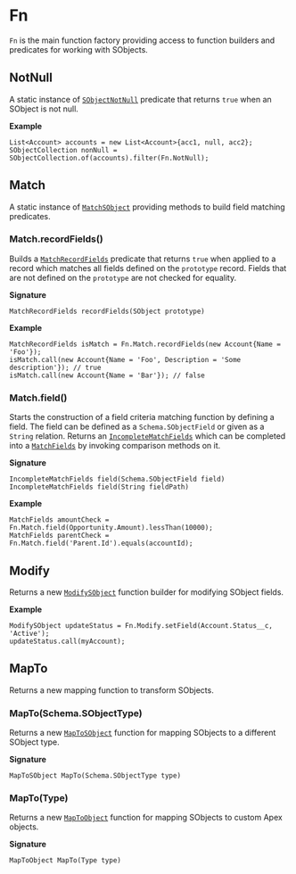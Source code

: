 # Fn

`Fn` is the main function factory providing access to function builders and predicates for working with SObjects.

## NotNull

A static instance of [`SObjectNotNull`](SObjectNotNull) predicate that returns `true` when an SObject is not null.

**Example**
```apex
List<Account> accounts = new List<Account>{acc1, null, acc2};
SObjectCollection nonNull = SObjectCollection.of(accounts).filter(Fn.NotNull);
```

## Match

A static instance of [`MatchSObject`](MatchSObject) providing methods to build field matching predicates.

### Match.recordFields()

Builds a [`MatchRecordFields`](MatchRecordFields) predicate that returns `true` when applied to a record which matches all fields defined on the `prototype` record. Fields that are not defined on the `prototype` are not checked for equality.

**Signature**
```apex
MatchRecordFields recordFields(SObject prototype)
```

**Example**
```apex
MatchRecordFields isMatch = Fn.Match.recordFields(new Account{Name = 'Foo'});
isMatch.call(new Account{Name = 'Foo', Description = 'Some description'}); // true
isMatch.call(new Account{Name = 'Bar'}); // false
```

### Match.field()

Starts the construction of a field criteria matching function by defining a field. The field can be defined as a `Schema.SObjectField` or given as a `String` relation. Returns an [`IncompleteMatchFields`](IncompleteMatchFields) which can be completed into a [`MatchFields`](MatchFields) by invoking comparison methods on it.

**Signature**
```apex
IncompleteMatchFields field(Schema.SObjectField field)
IncompleteMatchFields field(String fieldPath)
```

**Example**
```apex
MatchFields amountCheck = Fn.Match.field(Opportunity.Amount).lessThan(10000);
MatchFields parentCheck = Fn.Match.field('Parent.Id').equals(accountId);
```

## Modify

Returns a new [`ModifySObject`](ModifySObject) function builder for modifying SObject fields.

**Example**
```apex
ModifySObject updateStatus = Fn.Modify.setField(Account.Status__c, 'Active');
updateStatus.call(myAccount);
```

## MapTo

Returns a new mapping function to transform SObjects.

### MapTo(Schema.SObjectType)

Returns a new [`MapToSObject`](MapToSObject) function for mapping SObjects to a different SObject type.

**Signature**
```apex
MapToSObject MapTo(Schema.SObjectType type)
```

### MapTo(Type)

Returns a new [`MapToObject`](MapToObject) function for mapping SObjects to custom Apex objects.

**Signature**
```apex
MapToObject MapTo(Type type)
```
